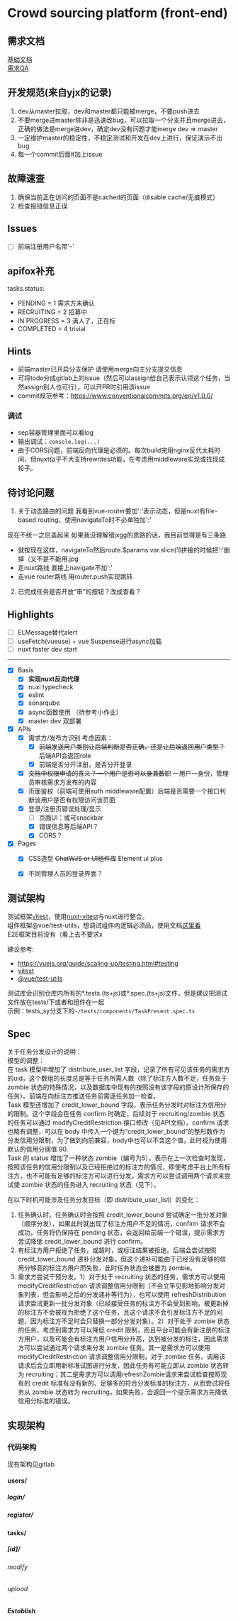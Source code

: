 # Crowd sourcing platform (front-end)

## 需求文档

[基础文档](https://docs.qq.com/doc/DV2VGcVhLWXhVcHZt)  
[需求QA](https://docs.qq.com/doc/DZVFuRUFvWWhiUkln)

## 开发规范(来自yjx的记录)

1. dev从master拉取，dev和master都只能被merge，不要push进去
2. 不要merge进master除非是迅速改bug，可以拉取一个分支并且merge进去，正确的做法是merge进dev，确定dev没有问题才能merge dev => master
3. 一定维护master的稳定性，不稳定测试和开发在dev上进行，保证演示不出bug
4. 每一个commit后面#加上issue

## 故障速查

1. 确保当前正在访问的页面不是cached的页面（disable cache/无痕模式）
2. 检查报错信息正误

## Issues

- [ ] 前端注册用户名带'-'

## apifox补充

tasks.status:

- PENDING = 1 需求方未确认
- RECRUITING = 2 招募中
- IN PROGRESS = 3 满人了，正在标
- COMPLETED = 4 trivial

## Hints

- 前端master已开启分支保护 请使用merge向主分支提交信息
- 可将todo分成gitlab上的issue（然后可以assign给自己表示认领这个任务，当然assign别人也可行），可以开PR时引用该issue
- commit规范参考：https://www.conventionalcommits.org/en/v1.0.0/

### 调试

- sep容器管理里面可以看log
- 输出调试：`console.log(...)`
- 由于CORS问题，前端反向代理是必须的。每次build完用nginx反代太耗时间，但nuxt似乎不大支持rewrites功能，在考虑用middleware实现或找现成轮子。

## 待讨论问题

1. 关于动态路由的问题 我看到vue-router要加':'表示动态，但是nuxt有file-based routing，使用navigateTo时不必单独加':'

现在不统一之后盖起来
如果我没理解错jxgg的思路的话，我目前觉得是有三条路

- 就按现在这样，navigateTo然后route.$params.var.slice(1)拼接的时候把':'删掉（又不是不能用.jpg
- 走nuxt路线 直接上navigate不加':'
- 走vue router路线 用router.push实现跳转

2. 已完成任务是否开放“审”的按钮？改成查看？

## Highlights

- [ ] ELMessage替代alert
- [ ] useFetch(vueuse) + vue Suspense进行async加载
- [ ] nuxt faster dev start

---

- [x] Basis
    - [x] **实现nuxt反向代理**
    - [x] nuxi typecheck
    - [x] eslint
    - [x] sonarqube
    - [x] async函数使用 （待参考小作业）
    - [x] master dev 双部署
- [x] APIs
    - [x] 需求方/发布方识别 考虑因素：
        - [x] ~~前端发送用户类别让后端判断是否正确，还是让后端返回用户类型？~~ 后端API会返回role
        - [x] 前端是否分开注册，是否分开登录
    - [x] ~~文档中权限申请的含义？一个用户是否可以身兼数职~~ 一用户一身份，管理员审核需求方发布的内容
    - [x] 页面鉴权（前端可使用auth middleware配置）后端是否需要一个接口判断该用户是否有权限访问该页面
    - [x] 登录/注册页错误处理/显示
        - [ ] 页面UI：或可snackbar
        - [x] 错误信息等后端API？
        - [x] CORS？
- [x] Pages
    - [x] CSS选型 ~~ChatWJS or UI组件库~~ Element ui plus
    - [x] 不同管理人员的登录界面？


## 测试架构

测试框架[vitest](https://vitest.dev)，使用[nuxt-vitest](https://github.com/danielroe/nuxt-vitest)与nuxt进行整合。  
组件框架@vue/test-utils，想调试组件内逻辑必须品，使用文档[这里看](https://test-utils.vuejs.org)  
E2E框架目前没有（看上去不要求x

建议参考:

- https://vuejs.org/guide/scaling-up/testing.html#testing
- [vitest](https://vitest.dev)
- [@vue/test-utils](https://test-utils.vuejs.org)

测试库会识别仓库内所有的*.tests.(ts+js)或*.spec.(ts+js)文件，但是建议把测试文件放在tests/下或者和组件在一起  
示例：tests_sy分支下的`~/tests/components/TaskPresent.spec.ts`

## Spec

关于任务分发设计的说明：  
模型的调整：  
在 task 模型中增加了 distribute_user_list 字段，记录了所有可见该任务的需求方的uid，这个数组的长度总是等于任务所需人数（除了标注方人数不足，任务处于 zombie 状态的特殊情况，以及数据库中现有的按照没有该字段的原设计所保存的任务）。前端在向标注方推送任务前需逐任务加一检查。  
Task 模型还增加了 credit_lower_bound 字段，表示任务分发时对标注方信用分的限制。这个字段会在任务 confirm 时确定，后续对于 recruiting/zombie 状态的任务可以通过 modifyCreditRestriction 接口修改（见API文档）。confirm 请求也略有调整，可以在 body 中传入一个键为“credit_lower_bound”的整形数作为分发信用分限制，为了做到向前兼容，body中也可以不含这个值，此时视为使用默认的信用分阈值 90.     
Task 的 status 增加了一种状态 zombie（编号为5），表示在上一次检查时发现，按照该任务的信用分限制以及已经拒绝过的标注方的情况，即使考虑平台上所有标注方，也不可能有足够的标注方可以进行分发。需求方可以尝试调用两个请求来尝试使 zombie 状态的任务进入 recruiting 状态（见下）。  

在以下时机可能涉及任务分发目标（即 distribute_user_list）的变化：  
1. 任务确认时。任务确认时会按照 credit_lower_bound 尝试确定一批分发对象（顺序分发），如果此时就出现了标注方用户不足的情况，confirm 请求不会成功，任务将仍保持在 pending 状态，会返回给前端一个错误，提示需求方尝试降低 credit_lower_bound 进行 confirm。  
2. 有标注方用户拒绝了任务，或超时，或标注结果被拒绝。后端会尝试按照 credit_lower_bound 递补分发对象。但这个递补可能由于已经没有足够的信用分够高的标注方用户而失败，此时任务状态会被置为 zombie。  
3. 需求方尝试干预分发。1）对于处于 recruiting 状态的任务，需求方可以使用 modifyCreditRestriction 请求调整信用分限制（不会立竿见影地影响分发对象列表，但会影响之后的分发递补等行为），也可以使用 refreshDistribution 请求尝试更新一批分发对象（已经接受任务的标注方不会受到影响，被更新掉的标注方不会被视为拒绝了这个任务，且这个请求不会引发标注方不足的问题，因为标注方不足时会只替换一部分分发对象）。2）对于处于 zombie 状态的任务，考虑到需求方可以降低 credit 限制，而且平台可能会有新注册的标注方用户，以及可能会有标注方用户信用分升高，达到被分发的标注，因此需求方可以尝试通过两个请求来分发 zombie 任务。其一是需求方可以使用 modifyCreditRestriction 请求调整信用分限制，对于 zombie 任务，调用该请求后会立即用新标准试图进行分发，因此任务有可能立即从 zombie 状态转为 recruiting；其二是需求方可以调用refreshZombie请求来尝试检查按照现有的 credit 标准有没有新的、足够多的符合分发标准的标注方，从而尝试将任务从 zombie 状态转为 recruiting，如果失败，会返回一个提示需求方先降低信用分标准的错误。  


## 实现架构


### 代码架构

现有架构见gitlab

#### users/

##### login/
##### register/

#### tasks/

##### [id]/

###### modify
###### upload

##### Establish

